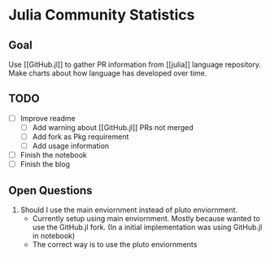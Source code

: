 # Julia Community Statistics

## Goal
Use [[GitHub.jl]] to gather PR information from [[julia]] language repository. Make charts about how language has developed over time.

## TODO
- [ ] Improve readme
	- [ ] Add warning about [[GitHub.jl]] PRs not merged
	- [ ] Add fork as Pkg requirement
	- [ ] Add usage information
- [ ] Finish the notebook
- [ ] Finish the blog

## Open Questions
1. Should I use the main enviornment instead of pluto enviornment.
	- Currently setup using main enviornment. Mostly because wanted to use the GitHub.jl fork. (In a initial implementation was using GitHub.jl in notebook)
	- The correct way is to use the pluto enviornments